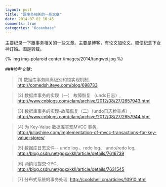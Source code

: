 ```yaml
---
layout: post
title: "跟事务相关的一些文章"
date: 2014-07-02 16:45
comments: true
categories: "Oceanbase"
---
```

  主要纪录一下跟事务相关的一些文章。主要是博客，有论文加论文。顺便纪念下女神订婚。图是转载。
  
  {% img img-polaroid center /images/2014/tangwei.jpg %}

[1]: http://comedsh.iteye.com/blog/698733 "数据库事务隔离级别和锁实现机制"
[2]: http://www.cnblogs.com/clam/archive/2012/08/27/2657943.html "数据库事务的实现（一） 故障恢复 （undo日志）"
[3]: http://www.cnblogs.com/clam/archive/2012/08/27/2657944.html "数据库事务的实现-故障恢复（二）（undo日志检查点）"
[4]: http://juliashine.com/implementation-of-mvcc-transactions-for-key-value-stores/ "为 Key-Value 数据库实现MVCC 事务"
[5]: http://blog.csdn.net/ggxxkkll/article/details/7616739 "数据库日志文件-- undo log 、redo log、 undo/redo log"
[6]: http://blog.csdn.net/ggxxkkll/article/details/7631545 "两阶段提交-2PC"
[7]: http://coolshell.cn/articles/10910.html "分布式系统的事务处理"

###参考文献:

>\[1] 数据库事务隔离级别和锁实现机制, <http://comedsh.iteye.com/blog/698733>

>\[2] 数据库事务的实现（一） 故障恢复 （undo日志）, <http://www.cnblogs.com/clam/archive/2012/08/27/2657943.html>

>\[3] 数据库事务的实现-故障恢复（二）（undo日志检查点）, <http://www.cnblogs.com/clam/archive/2012/08/27/2657944.html>

>\[4] 为 Key-Value 数据库实现MVCC 事务, <http://juliashine.com/implementation-of-mvcc-transactions-for-key-value-stores/>

>\[5] 数据库日志文件-- undo log 、redo log、 undo/redo log, <http://blog.csdn.net/ggxxkkll/article/details/7616739>

>\[6] 两阶段提交-2PC, <http://blog.csdn.net/ggxxkkll/article/details/7631545>

>\[7] 分布式系统的事务处理, <http://coolshell.cn/articles/10910.html>